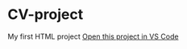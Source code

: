# CV-project
My first HTML project
[Open this project in VS Code](https://vscode.dev/users/radovan/programiranje/projekat1/index.html)
